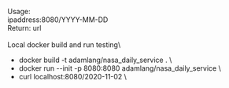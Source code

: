 Usage:\
ipaddress:8080/YYYY-MM-DD \
Return: url \
\
Local docker build and run testing\
- docker build -t adamlang/nasa_daily_service . \
- docker run --init -p 8080:8080 adamlang/nasa_daily_service \
- curl localhost:8080/2020-11-02 \
